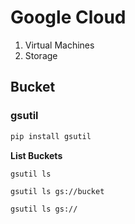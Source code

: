 # Google Cloud


1. Virtual Machines
2. Storage

## Bucket

### gsutil

```python
pip install gsutil
```

**List Buckets**

```cli
gsutil ls
```

```bash
gsutil ls gs://bucket
```

```bash
gsutil ls gs://
```